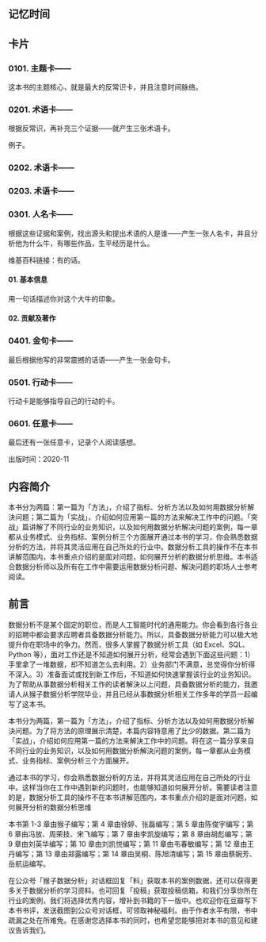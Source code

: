 ## 记忆时间

## 卡片

### 0101. 主题卡——

这本书的主题核心，就是最大的反常识卡，并且注意时间脉络。

### 0201. 术语卡——

根据反常识，再补充三个证据——就产生三张术语卡。

例子。

### 0202. 术语卡——

### 0203. 术语卡——

### 0301. 人名卡——

根据这些证据和案例，找出源头和提出术语的人是谁——产生一张人名卡，并且分析他为什么牛，有哪些作品，生平经历是什么。

维基百科链接：有的话。

#### 01. 基本信息

用一句话描述你对这个大牛的印象。

#### 02. 贡献及著作

### 0401. 金句卡——

最后根据他写的非常震撼的话语——产生一张金句卡。

### 0501. 行动卡——

行动卡是能够指导自己的行动的卡。

### 0601. 任意卡——

最后还有一张任意卡，记录个人阅读感想。

出版时间：2020-11

## 内容简介

本书分为两篇：第一篇为「方法」，介绍了指标、分析方法以及如何用数据分析解決问题；第二篇为「实战」，介绍如何应用第一篇的方法来解决工作中的问题。「突战」篇讲解了不同行业的业务知识，以及如何用数据分析解决问题的案例，每一章都从业务模式、业务指标、案例分析三个方面展开通过本书的学习，你会熟悉数据分析的方法，并将其灵活应用在自己所处的行业中。数据分析工具的操作不在本书讲解范围内，本书重点介绍的是面对问题，如何展开分析的数据分析思维。本书适合数据分析师以及所有在工作中需要运用数据分析问题、解決问题的职场人士参考阅读。

## 前言

数据分析不是某个固定的职位，而是人工智能时代的通用能力。你会看到各行各业的招聘中都会要求应聘者具备数据分析能力。所以，具备数据分析能力可以极大地提升你在职场中的争力。然而，很多人掌握了数据分析工具（如 Excel、SQL、Python 等），面对工作还是不知道如何展开分析，经常会遇到下面这些问题：1）手里拿了一堆数据，却不知道怎么去利用。2）业务部门不满意，总觉得你分析得不深入。3）准备面试或找到新工作后，不知道如何快速掌握该行业的业务知识。为了帮助从事数据分析相关工作的读者解決以上问题，具备数据分析的能力，我邀请人从猴子数据分析学院毕业，并且已经从事数据分析相关工作多年的学员一起编写了这本书。

本书分为两篇，第一篇为「方法」，介绍了指标、分析方法以及如何用数据分析解決问题。为了将方法的原理展示清楚，本篇内容特意用了比少的数据。第二篇为「实战」，介绍如何应用第一篇的方法来解決工作中的问题。将在这一篇分享来自不同行业的业务知识，以及如何用数据分析解決问题的案例，每一章都从业务模式、业务指标、案例分析三个方面展开。

通过本书的学习，你会熟悉数据分析的方法，并将其灵活应用在自己所处的行业中。这样当你在工作中遇到新的问题时，也能够知道如何展开分析。需要读者注意的是，数据分析工具的操作不在本书讲解范围内，本书重点介绍的是面对问题，如何展开分析的数据分析思维

本书第 1-3 章由猴子编写；第 4 章由徐婷、张磊编写；第 5 章由陈俊宇编写；第 6 章由冯放、周荣技、宋飞编写；第 7 章由李凯旋编写；第 8 章由胡彪编写；第 9 章由刘英华编写；第 10 章由刘凯悦编写；第 11 章由韦春敏编写；第 12 章由王丹编写；第 13 章由郑露编写；第 14 章由吴桐、陈旭清编写；第 15 章由蔡婉芳、岳航运编写。

在公众号「猴子数据分析」对话框回复「料」获取本书的案例数据，还可以获得更多关于数据分析的学习资料。也可回复「投稿」获取投稿信箱，和我们分享你所在行业的案例，我们将选择优秀内容，增补到书籍的下一版中。也欢迎你在豆瓣写下本书书评，发送截图到公众号对话框，可领取神秘福利。由于作者水平有限，书中疏漏之处在所难免。在感谢您选择本书的同时，也希望您能够把对本书的意见和建议告诉我们。



